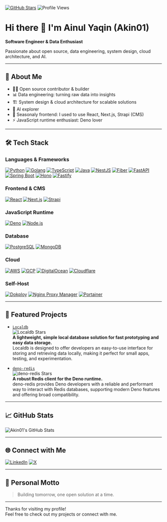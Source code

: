 [![GitHub Stars](https://img.shields.io/github/stars/Akin01?style=social)](https://github.com/Akin01)
![Profile Views](https://komarev.com/ghpvc/?username=Akin01&style=flat-square)

# Hi there 👋 I'm Ainul Yaqin (Akin01)

**Software Engineer & Data Enthusiast**

Passionate about open source, data engineering, system design, cloud architecture, and AI.

---

## 🚀 About Me

- 🧑‍💻 Open source contributor & builder
- 📊 Data engineering: turning raw data into insights
- 🏗️ System design & cloud architecture for scalable solutions
- 🤖 AI explorer
- 🎨 Seasonaly frontend: I used to use React, Next.js, Strapi (CMS)
- ⚡ JavaScript runtime enthusiast: Deno lover

---

## 🛠️ Tech Stack

### Languages & Frameworks
[![Python](https://img.shields.io/badge/-Python-3776AB?style=for-the-badge&logo=python&logoColor=white)](https://www.python.org/)
[![Golang](https://img.shields.io/badge/-Golang-00ADD8?style=for-the-badge&logo=go&logoColor=white)](https://golang.org/)
[![TypeScript](https://img.shields.io/badge/-TypeScript-3178C6?style=for-the-badge&logo=typescript&logoColor=white)](https://www.typescriptlang.org/)
[![Java](https://img.shields.io/badge/-Java-007396?style=for-the-badge&logo=java&logoColor=white)](https://www.java.com/)
[![NestJS](https://img.shields.io/badge/-NestJS-E0234E?style=for-the-badge&logo=nestjs&logoColor=white)](https://nestjs.com/)
[![Fiber](https://img.shields.io/badge/-Fiber-2C353A?style=for-the-badge&logo=fiber&logoColor=white)](https://gofiber.io/)
[![FastAPI](https://img.shields.io/badge/-FastAPI-009688?style=for-the-badge&logo=fastapi&logoColor=white)](https://fastapi.tiangolo.com/)
[![Spring Boot](https://img.shields.io/badge/-Spring%20Boot-6DB33F?style=for-the-badge&logo=springboot&logoColor=white)](https://spring.io/projects/spring-boot)
[![Hono](https://img.shields.io/badge/-Hono-00BFAE?style=for-the-badge&logo=hono&logoColor=white)](https://hono.dev/)
[![Fastify](https://img.shields.io/badge/-Fastify-202223?style=for-the-badge&logo=fastify&logoColor=white)](https://fastify.dev/)

### Frontend & CMS
[![React](https://img.shields.io/badge/-React-61DAFB?style=for-the-badge&logo=react&logoColor=white)](https://react.dev/)
[![Next.js](https://img.shields.io/badge/-Next.js-000000?style=for-the-badge&logo=nextdotjs&logoColor=white)](https://nextjs.org/)
[![Strapi](https://img.shields.io/badge/-Strapi-4945FF?style=for-the-badge&logo=strapi&logoColor=white)](https://strapi.io/)

### JavaScript Runtime
[![Deno](https://img.shields.io/badge/-Deno-000000?style=for-the-badge&logo=deno&logoColor=white)](https://deno.com/)
[![Node.js](https://img.shields.io/badge/-Node.js-339933?style=for-the-badge&logo=nodedotjs&logoColor=white)](https://nodejs.org/)

### Database
[![PostgreSQL](https://img.shields.io/badge/-PostgreSQL-4169E1?style=for-the-badge&logo=postgresql&logoColor=white)](https://www.postgresql.org/)
[![MongoDB](https://img.shields.io/badge/-MongoDB-47A248?style=for-the-badge&logo=mongodb&logoColor=white)](https://www.mongodb.com/)

### Cloud
[![AWS](https://img.shields.io/badge/-AWS-232F3E?style=for-the-badge&logo=amazon-aws&logoColor=white)](https://aws.amazon.com/)
[![GCP](https://img.shields.io/badge/-GCP-4285F4?style=for-the-badge&logo=google-cloud&logoColor=white)](https://cloud.google.com/)
[![DigitalOcean](https://img.shields.io/badge/-DigitalOcean-0080FF?style=for-the-badge&logo=digitalocean&logoColor=white)](https://www.digitalocean.com/)
[![Cloudflare](https://img.shields.io/badge/-Cloudflare-F38020?style=for-the-badge&logo=cloudflare&logoColor=white)](https://www.cloudflare.com/)

### Self-Host
[![Dokploy](https://img.shields.io/badge/-Dokploy-2C3E50?style=for-the-badge&logo=data:image/svg+xml;base64,PHN2ZyB3aWR0aD0iMzIiIGhlaWdodD0iMzIiIHZpZXdCb3g9IjAgMCAzMiAzMiIgZmlsbD0ibm9uZSIgeG1sbnM9Imh0dHA6Ly93d3cudzMub3JnLzIwMDAvc3ZnIj48Y2lyY2xlIGN4PSIxNiIgY3k9IjE2IiByPSIxNiIgZmlsbD0iIzJDM0U1MCIvPjwvc3ZnPg==)](https://dokploy.com/)
[![Nginx Proxy Manager](https://img.shields.io/badge/-Nginx%20Proxy%20Manager-009639?style=for-the-badge&logo=nginx&logoColor=white)](https://nginxproxymanager.com/)
[![Portainer](https://img.shields.io/badge/-Portainer-13BEF9?style=for-the-badge&logo=portainer&logoColor=white)](https://www.portainer.io/)

---

## 🌟 Featured Projects

- [`Localdb`](https://github.com/Akin01/localdb)  
  ![Localdb Stars](https://img.shields.io/github/stars/Akin01/localdb?style=social)  
  **A lightweight, simple local database solution for fast prototyping and easy data storage.**  
  Localdb is designed to offer developers an easy-to-use interface for storing and retrieving data locally, making it perfect for small apps, testing, and experimentation.

- [`deno-redis`](https://github.com/Akin01/deno-redis)  
  ![deno-redis Stars](https://img.shields.io/github/stars/Akin01/deno-redis?style=social)  
  **A robust Redis client for the Deno runtime.**  
  deno-redis provides Deno developers with a reliable and performant way to interact with Redis databases, supporting modern Deno features and offering broad compatibility.

---

## 📈 GitHub Stats

![Akin01's GitHub Stats](https://github-readme-stats.vercel.app/api?username=Akin01&show_icons=true&hide_title=true&count_private=true&theme=default)

---

## 🌐 Connect with Me

[![LinkedIn](https://img.shields.io/badge/-LinkedIn-blue?style=flat-square&logo=linkedin)](https://www.linkedin.com/in/ainulyaqin1)
[![X](https://img.shields.io/badge/-X-black?style=flat-square&logo=twitter)](https://x.com/ai_nulyaqin)

---

## 💬 Personal Motto

> Building tomorrow, one open solution at a time.

---

Thanks for visiting my profile!  
Feel free to check out my projects or connect with me.
